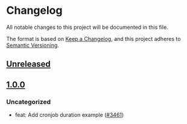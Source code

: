 # Changelog

All notable changes to this project will be documented in this file.

The format is based on [Keep a Changelog](https://keepachangelog.com/en/1.0.0/),
and this project adheres to [Semantic Versioning](https://semver.org/spec/v2.0.0.html).

## [Unreleased]

## [1.0.0]

### Uncategorized

- feat: Add cronjob duration example ([#3461](https://github.com/MetaMask/snaps/pull/3461))

[Unreleased]: https://github.com/MetaMask/snaps/compare/@metamask/cronjob-duration-example-snap@1.0.0...HEAD
[1.0.0]: https://github.com/MetaMask/snaps/releases/tag/@metamask/cronjob-duration-example-snap@1.0.0
